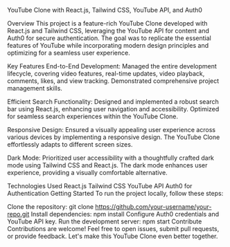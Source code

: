 YouTube Clone with React.js, Tailwind CSS, YouTube API, and Auth0

Overview
This project is a feature-rich YouTube Clone developed with React.js and Tailwind CSS, leveraging the YouTube API for content and Auth0 for secure authentication. The goal was to replicate the essential features of YouTube while incorporating modern design principles and optimizing for a seamless user experience.

Key Features
End-to-End Development: Managed the entire development lifecycle, covering video features, real-time updates, video playback, comments, likes, and view tracking. Demonstrated comprehensive project management skills.

Efficient Search Functionality: Designed and implemented a robust search bar using React.js, enhancing user navigation and accessibility. Optimized for seamless search experiences within the YouTube Clone.

Responsive Design: Ensured a visually appealing user experience across various devices by implementing a responsive design. The YouTube Clone effortlessly adapts to different screen sizes.

Dark Mode: Prioritized user accessibility with a thoughtfully crafted dark mode using Tailwind CSS and React.js. The dark mode enhances user experience, providing a visually comfortable alternative.

Technologies Used
React.js
Tailwind CSS
YouTube API
Auth0 for Authentication
Getting Started
To run the project locally, follow these steps:

Clone the repository: git clone https://github.com/your-username/your-repo.git
Install dependencies: npm install
Configure Auth0 credentials and YouTube API key.
Run the development server: npm start
Contribute
Contributions are welcome! Feel free to open issues, submit pull requests, or provide feedback. Let's make this YouTube Clone even better together.
